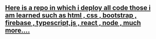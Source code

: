 ## [Here is a repo in which i deploy all code those i am learned such as html , css , bootstrap , firebase , typescript,js , react , node , much more....](https://github.com/nehalahmedqureshi/SMIT-B-11-WMA-213857/)

